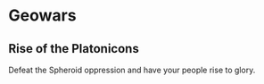 # Geowars
## Rise of the Platonicons

Defeat the Spheroid oppression and have your people rise to glory.
